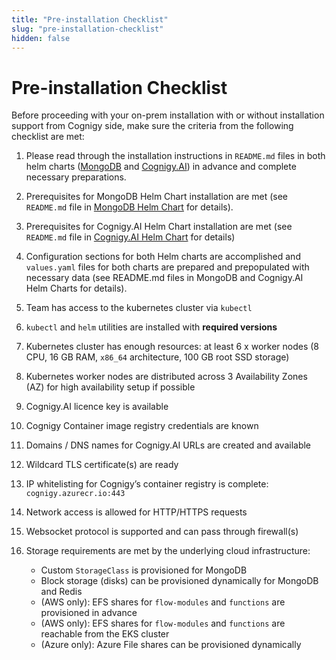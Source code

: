 ```yaml
---
title: "Pre-installation Checklist"
slug: "pre-installation-checklist"
hidden: false
---
```


# Pre-installation Checklist

Before proceeding with your on-prem installation with or without installation support from Cognigy side, make sure the criteria from the following checklist are met:

1. Please read through the installation instructions in `README.md` files in both helm charts ([MongoDB](https://github.com/Cognigy/cognigy-mongodb-helm-chart) and [Cognigy.AI](https://github.com/Cognigy/cognigy-ai-helm-chart)) in advance and complete necessary preparations.

2. Prerequisites for MongoDB Helm Chart installation are met (see `README.md` file in [MongoDB Helm Chart](https://github.com/Cognigy/cognigy-mongodb-helm-chart) for details).

3. Prerequisites for Cognigy.AI Helm Chart installation are met (see `README.md` file in [Cognigy.AI Helm Chart](https://github.com/Cognigy/cognigy-ai-helm-chart) for details)

4. Configuration sections for both Helm charts are accomplished and `values.yaml` files for both charts are prepared and prepopulated with necessary data (see README.md files in MongoDB and Cognigy.AI Helm Charts for details).

5. Team has access to the kubernetes cluster via `kubectl`

6. `kubectl` and `helm` utilities are installed with **required versions**

7. Kubernetes cluster has enough resources: at least 6 x worker nodes (8 CPU, 16 GB RAM, `x86_64` architecture, 100 GB root SSD storage)

8. Kubernetes worker nodes are distributed across 3 Availability Zones (AZ) for high availability setup if possible

9. Cognigy.AI licence key is available

10. Cognigy Container image registry credentials are known

11. Domains / DNS names for Cognigy.AI URLs are created and available

12. Wildcard TLS certificate(s) are ready

13. IP whitelisting for Cognigy’s container registry is complete: `cognigy.azurecr.io:443`

14. Network access is allowed for HTTP/HTTPS requests

15. Websocket protocol is supported and can pass through firewall(s)

16. Storage requirements are met by the underlying cloud infrastructure:
    - Custom `StorageClass` is provisioned for MongoDB
    - Block storage (disks) can be provisioned dynamically for MongoDB and Redis
    - (AWS only): EFS shares for `flow-modules` and `functions` are provisioned in advance
    - (AWS only): EFS shares for `flow-modules` and `functions`  are reachable from the EKS cluster
    - (Azure only): Azure File shares can be provisioned dynamically